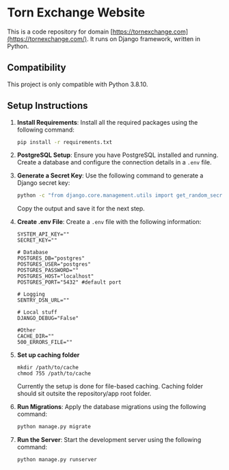 # Torn Exchange Website

This is a code repository for domain [https://tornexchange.com](https://tornexchange.com/). It runs on Django framework, written in Python.

## Compatibility

This project is only compatible with Python 3.8.10.

## Setup Instructions

1. **Install Requirements**: Install all the required packages using the following command:
    ```sh
    pip install -r requirements.txt
    ```

2. **PostgreSQL Setup**: Ensure you have PostgreSQL installed and running. Create a database and configure the connection details in a `.env` file.

3. **Generate a Secret Key**: Use the following command to generate a Django secret key:  
    ```sh  
    python -c "from django.core.management.utils import get_random_secret_key; print(get_random_secret_key())"  
    ```  
    Copy the output and save it for the next step.


4. **Create .env File**: Create a `.env` file with the following information:
    ```env
    SYSTEM_API_KEY=""
    SECRET_KEY=""

    # Database
    POSTGRES_DB="postgres"
    POSTGRES_USER="postgres"
    POSTGRES_PASSWORD=""
    POSTGRES_HOST="localhost"
    POSTGRES_PORT="5432" #default port

    # Logging
    SENTRY_DSN_URL=""

    # Local stuff
    DJANGO_DEBUG="False"

    #Other
    CACHE_DIR=""
    500_ERRORS_FILE=""

    ```

5. **Set up caching folder**
    ```
    mkdir /path/to/cache
    chmod 755 /path/to/cache
    ```

    Currently the setup is done for file-based caching. Caching folder should sit outsite the repository/app root folder.


6. **Run Migrations**: Apply the database migrations using the following command:
    ```sh
    python manage.py migrate
    ```

7. **Run the Server**: Start the development server using the following command:
    ```sh
    python manage.py runserver
    ```